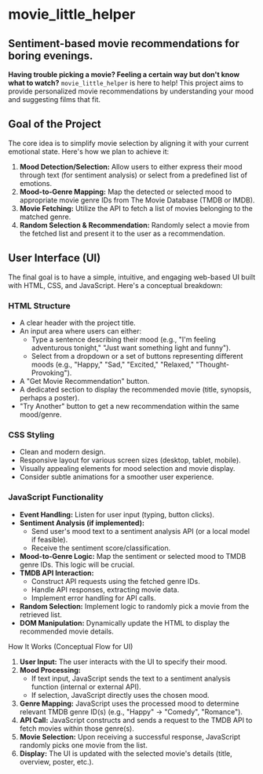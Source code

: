 

# movie_little_helper

## Sentiment-based movie recommendations for boring evenings.

**Having trouble picking a movie? Feeling a certain way but don't know what to watch?** `movie_little_helper` is here to help! This project aims to provide personalized movie recommendations by understanding your mood and suggesting films that fit.

##  Goal of the Project

The core idea is to simplify movie selection by aligning it with your current emotional state. Here's how we plan to achieve it:

1.  **Mood Detection/Selection:** Allow users to either express their mood through text (for sentiment analysis) or select from a predefined list of emotions.
2.  **Mood-to-Genre Mapping:** Map the detected or selected mood to appropriate movie genre IDs from The Movie Database (TMDB or IMDB).
3.  **Movie Fetching:** Utilize the API to fetch a list of movies belonging to the matched genre.
4.  **Random Selection & Recommendation:** Randomly select a movie from the fetched list and present it to the user as a recommendation.

##  User Interface (UI)

The final goal is to have a simple, intuitive, and engaging web-based UI built with HTML, CSS, and JavaScript. Here's a conceptual breakdown:

### HTML Structure

* A clear header with the project title.
* An input area where users can either:
    * Type a sentence describing their mood (e.g., "I'm feeling adventurous tonight," "Just want something light and funny").
    * Select from a dropdown or a set of buttons representing different moods (e.g., "Happy," "Sad," "Excited," "Relaxed," "Thought-Provoking").
* A "Get Movie Recommendation" button.
* A dedicated section to display the recommended movie (title, synopsis, perhaps a poster).
* "Try Another" button to get a new recommendation within the same mood/genre.

### CSS Styling

* Clean and modern design.
* Responsive layout for various screen sizes (desktop, tablet, mobile).
* Visually appealing elements for mood selection and movie display.
* Consider subtle animations for a smoother user experience.

### JavaScript Functionality

* **Event Handling:** Listen for user input (typing, button clicks).
* **Sentiment Analysis (if implemented):**
    * Send user's mood text to a sentiment analysis API (or a local model if feasible).
    * Receive the sentiment score/classification.
* **Mood-to-Genre Logic:** Map the sentiment or selected mood to TMDB genre IDs. This logic will be crucial.
* **TMDB API Interaction:**
    * Construct API requests using the fetched genre IDs.
    * Handle API responses, extracting movie data.
    * Implement error handling for API calls.
* **Random Selection:** Implement logic to randomly pick a movie from the retrieved list.
* **DOM Manipulation:** Dynamically update the HTML to display the recommended movie details.



How It Works (Conceptual Flow for UI)

1.  **User Input:** The user interacts with the UI to specify their mood.
2.  **Mood Processing:**
    * If text input, JavaScript sends the text to a sentiment analysis function (internal or external API).
    * If selection, JavaScript directly uses the chosen mood.
3.  **Genre Mapping:** JavaScript uses the processed mood to determine relevant TMDB genre ID(s) (e.g., "Happy" -> "Comedy", "Romance").
4.  **API Call:** JavaScript constructs and sends a request to the TMDB API to fetch movies within those genre(s).
5.  **Movie Selection:** Upon receiving a successful response, JavaScript randomly picks one movie from the list.
6.  **Display:** The UI is updated with the selected movie's details (title, overview, poster, etc.).
